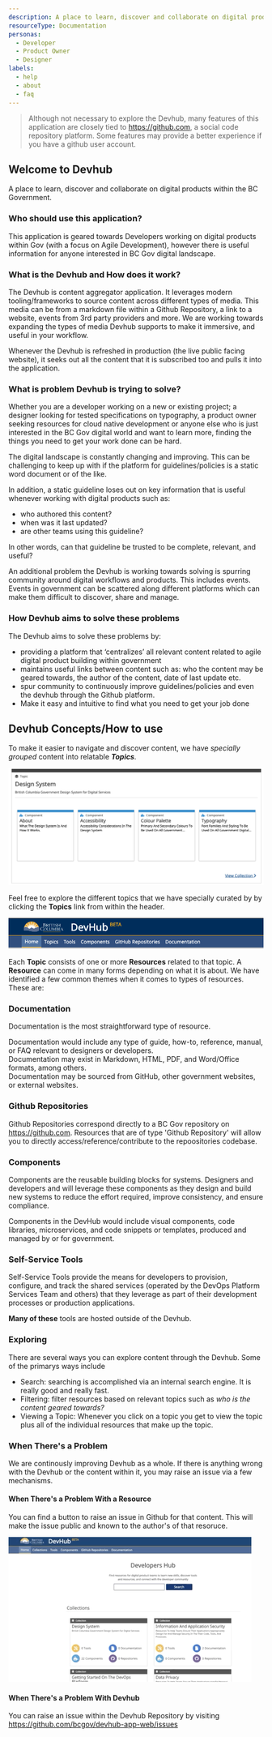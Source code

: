 ```yaml
---
description: A place to learn, discover and collaborate on digital products within the BC Government.
resourceType: Documentation
personas:
  - Developer
  - Product Owner
  - Designer
labels:
  - help
  - about
  - faq
---
```

> Although not necessary to explore the Devhub, many features of this application are closely tied to https://github.com, a social code repository platform. Some features may provide a better experience if you have a github user account.

## Welcome to Devhub
 
A place to learn, discover and collaborate on digital products within the BC Government.

### Who should use this application?

This application is geared towards Developers working on digital products within Gov (with a focus on Agile Development), however there is useful information for anyone interested in BC Gov digital landscape.

### What is the Devhub and How does it work?

The Devhub is content aggregator application. It leverages modern tooling/frameworks to source content across different types of media. This media can be from a markdown file within a Github Repository, a link to a website, events from 3rd party providers and more. We are working towards expanding the types of media Devhub supports to make it immersive, and useful in your workflow.

Whenever the Devhub is refreshed in production (the live public facing website), it seeks out all the content that it is subscribed too and pulls it into the application.

### What is problem Devhub is trying to solve?

Whether you are a developer working on a new or existing project; a designer looking for tested specifications on typography, a product owner seeking resources for cloud native development or anyone else who is just interested in the BC Gov digital world and want to learn more, finding the things you need to get your work done can be hard. 

The digital landscape is constantly changing and improving. This can be challenging to keep up with if the platform for guidelines/policies is a static word document or of the like. 

In addition, a static guideline loses out on key information that is useful whenever working with digital products such as: 

- who authored this content?  
- when was it last updated?  
- are other teams using this guideline? 
  

In other words, can that guideline be trusted to be complete, relevant, and useful?

An additional problem the Devhub is working towards solving is spurring community around digital workflows and products. This includes events. Events in government can be scattered along different platforms which can make them difficult to discover, share and manage.

### How Devhub aims to solve these problems

The Devhub aims to solve these problems by:
 
- providing a platform that ‘centralizes’ all relevant content related to agile digital product building within government 
- maintains useful links between content such as: who the content may be geared towards, the author of the content, date of last update etc.  
- spur community to continuously improve guidelines/policies and even the devhub through the Github platform.  
- Make it easy and intuitive to find what you need to get your job done



## Devhub Concepts/How to use

To make it easier to navigate and discover content, we have _specially grouped_ content
into relatable ___Topics___.

<img src="../images/Topics.png" alt="Topics">

Feel free to explore the different topics that we have specially curated by by clicking the __Topics__ link from within the header.

<img src="../images/Header.png" alt="navigation">

Each __Topic__ consists of one or more __Resources__ related to that topic. A __Resource__ can come in
many forms depending on what it is about. We have identified a few common themes when it comes to types
of resources. These are:

### Documentation

Documentation is the most straightforward type of resource.  

Documentation would include any type of guide, how-to, reference, manual, or FAQ relevant to designers or developers.  
Documentation may exist in Markdown, HTML, PDF, and Word/Office formats, among others.  
Documentation may be sourced from GitHub, other government websites, or external websites.

### Github Repositories

Github Repositories correspond directly to a BC Gov repository on https://github.com. Resources that
are of type 'Github Repository' will allow you to directly access/reference/contribute to the repoositories
codebase.  


### Components

Components are the reusable building blocks for systems. Designers and developers and will leverage these components as they design and build new systems to reduce the effort required, improve consistency, and ensure compliance.

Components in the DevHub would include visual components, code libraries, microservices, and code snippets or templates, produced and managed by or for government.

### Self-Service Tools

Self-Service Tools provide the means for developers to provision, configure, and track the shared services (operated by the DevOps Platform Services Team and others) that they leverage as part of their development processes or production applications.

__Many of these__ tools are hosted outside of the Devhub.

### Exploring 

There are several ways you can explore content through the Devhub. Some of the primarys ways include

- Search: searching is accomplished via an internal search engine. It is really good and really fast. 
- Filtering: filter resources based on relevant topics such as _who is the content geared towards?_
- Viewing a Topic: Whenever you click on a topic you get to view the topic plus all of the individual resources
that make up the topic. 

### When There's a Problem

We are continously improving Devhub as a whole. If there is anything wrong with the Devhub or the content within it, you may raise an issue via a few mechanisms. 

#### When There's a Problem With a Resource

You can find a button to raise an issue in Github for that content. This will make the issue public and known
to the author's of that resoruce. 

<img src="../images/raise-issue.gif" alt="raising an issue">

#### When There's a Problem With Devhub

You can raise an issue within the Devhub Repository by visiting https://github.com/bcgov/devhub-app-web/issues